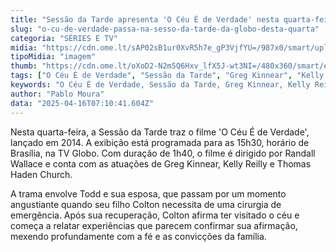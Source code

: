 ```yaml
---
title: "Sessão da Tarde apresenta 'O Céu É de Verdade' nesta quarta-feira"
slug: "o-cu-de-verdade-passa-na-sesso-da-tarde-da-globo-desta-quarta"
categoria: "SÉRIES E TV"
midia: "https://cdn.ome.lt/sAP02sB1ur0XvR5h7e_gP3VjfYU=/987x0/smart/uploads/conteudo/fotos/oceuedeverdade.jpg"
tipoMidia: "imagem"
thumb: "https://cdn.ome.lt/oXoD2-N2m5Q6Hxv_lfX5J-wt3NI=/480x360/smart/extras/conteudos/oceuedeverdade.jpg"
tags: ["O Céu É de Verdade", "Sessão da Tarde", "Greg Kinnear", "Kelly Reilly", "filme", "TV Globo"]
keywords: "O Céu É de Verdade, Sessão da Tarde, Greg Kinnear, Kelly Reilly, filme, TV Globo"
author: "Pablo Moura"
data: "2025-04-16T07:10:41.604Z"
---
```


Nesta quarta-feira, a Sessão da Tarde traz o filme 'O Céu É de Verdade', lançado em 2014. A exibição está programada para as 15h30, horário de Brasília, na TV Globo. Com duração de 1h40, o filme é dirigido por Randall Wallace e conta com as atuações de Greg Kinnear, Kelly Reilly e Thomas Haden Church.

A trama envolve Todd e sua esposa, que passam por um momento angustiante quando seu filho Colton necessita de uma cirurgia de emergência. Após sua recuperação, Colton afirma ter visitado o céu e começa a relatar experiências que parecem confirmar sua afirmação, mexendo profundamente com a fé e as convicções da família.